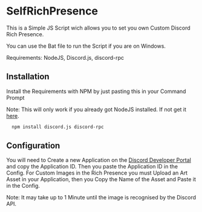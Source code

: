 
# SelfRichPresence

This is a Simple JS Script wich allows you to set you own Custom Discord Rich Presence.

You can use the Bat file to run the Script if you are on Windows.


Requirements:
NodeJS, Discord.js, discord-rpc




## Installation

Install the Requirements with NPM by just pasting this in your Command Prompt

Note: This will only work if you already got NodeJS installed.
If not get it  [here](https://nodejs.org/en).

```bash
  npm install discord.js discord-rpc
```

    
## Configuration

You will need to Create a new Application on the [Discord Developer Portal](https://discord.com/developers/applications/) and copy the Application ID. Then you paste the Application ID in the Config. For Custom Images in the Rich Presence you must Upload an Art Asset in your Application, then you Copy the Name of the Asset and Paste it in the Config. 

Note: It may take up to 1 Minute until the image is recognised by the Discord API.
